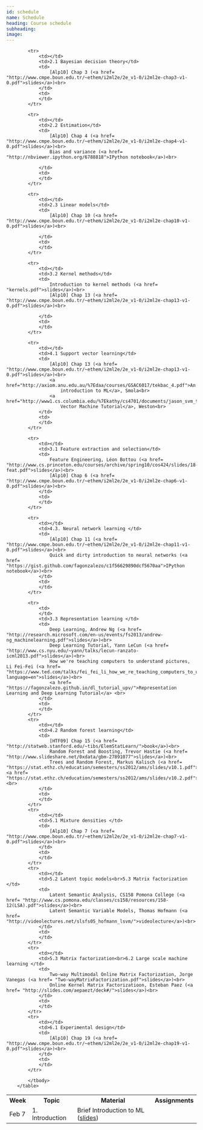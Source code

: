 ```yaml
---
id: schedule
name: Schedule
heading: Course schedule
subheading: 
image: 
---
```


<table class="table table-condensed">
	<tbody>
		<tr>
			<th>Week</th>
			<th>Topic</th>
			<th>Material</th>
			<th>Assignments</th>
		</tr>
			<tr>
				<td>Feb 7</td>
				<td>1. Introduction</td>
				<td>
					Brief Introduction to ML (<a href= "introduction_ml.pdf">slides</a>)<br>
				</td>
				<td>
				</td>
			</tr>

			<tr>
				<td></td>
				<td>2.1 Bayesian decision theory</td>
				<td>
					[Alp10] Chap 3 (<a href= "http://www.cmpe.boun.edu.tr/~ethem/i2ml2e/2e_v1-0/i2ml2e-chap3-v1-0.pdf">slides</a>)<br>
				</td>
				<td>
				</td>
			</tr>

			<tr>
				<td></td>
				<td>2.2 Estimation</td>
				<td>
					[Alp10] Chap 4 (<a href= "http://www.cmpe.boun.edu.tr/~ethem/i2ml2e/2e_v1-0/i2ml2e-chap4-v1-0.pdf">slides</a>)<br>
					Bias and variance (<a href= "http://nbviewer.ipython.org/6788818">IPython notebook</a>)<br>

				</td>
				<td>
				</td>
			</tr>

			<tr>
				<td></td>
				<td>2.3 Linear models</td>
				<td>
					[Alp10] Chap 10 (<a href= "http://www.cmpe.boun.edu.tr/~ethem/i2ml2e/2e_v1-0/i2ml2e-chap10-v1-0.pdf">slides</a>)<br>

				</td>
				<td>
				</td>
			</tr>

			<tr>
				<td></td>
				<td>3.2 Kernel methods</td>
				<td>
					Introduction to kernel methods (<a href= "kernels.pdf">slides</a>)<br>
					[Alp10] Chap 13 (<a href= "http://www.cmpe.boun.edu.tr/~ethem/i2ml2e/2e_v1-0/i2ml2e-chap13-v1-0.pdf">slides</a>)<br>

				</td>
				<td>
				</td>
			</tr>

			<tr>
				<td></td>
				<td>4.1 Support vector learning</td>
				<td>
					[Alp10] Chap 13 (<a href= "http://www.cmpe.boun.edu.tr/~ethem/i2ml2e/2e_v1-0/i2ml2e-chap13-v1-0.pdf">slides</a>)<br>
					<a href="http://axiom.anu.edu.au/%7Edaa/courses/GSAC6017/tekbac_4.pdf">An
						introduction to ML</a>, Smola<br>
					<a href="http://www1.cs.columbia.edu/%7Ekathy/cs4701/documents/jason_svm_tutorial.pdf">Support
						Vector Machine Tutorial</a>, Weston<br>
				</td>
				<td>
				</td>
			</tr>

			<tr>
				<td></td>
				<td>3.1 Feature extraction and selection</td>
				<td>
					Feature Engineering, Léon Bottou (<a href= "http://www.cs.princeton.edu/courses/archive/spring10/cos424/slides/18-feat.pdf">slides</a>)<br>
					[Alp10] Chap 6 (<a href= "http://www.cmpe.boun.edu.tr/~ethem/i2ml2e/2e_v1-0/i2ml2e-chap6-v1-0.pdf">slides</a>)<br>
				</td>
				<td>
				</td>
			</tr>

			<tr>
				<td></td>
				<td>4.3. Neural network learning </td>
				<td>
					[Alp10] Chap 11 (<a href= "http://www.cmpe.boun.edu.tr/~ethem/i2ml2e/2e_v1-0/i2ml2e-chap11-v1-0.pdf">slides</a>)<br>
					Quick and dirty introduction to neural networks (<a href= "https://gist.github.com/fagonzalezo/c1f56629890dcf5670aa">IPython notebook</a>)<br>
				</td>
				<td>
				</td>
			</tr>

			<tr>
				<td>
				</td>
				<td>3.3 Representation learning </td>
				<td>
					Deep Learning, Andrew Ng (<a href= "http://research.microsoft.com/en-us/events/fs2013/andrew-ng_machinelearning.pdf">slides</a>)<br>
					Deep Learning Tutorial, Yann LeCun (<a href= "http://www.cs.nyu.edu/~yann/talks/lecun-ranzato-icml2013.pdf">slides</a>)<br>
					How we're teaching computers to understand pictures, Li Fei-Fei (<a href= "https://www.ted.com/talks/fei_fei_li_how_we_re_teaching_computers_to_understand_pictures?language=en">slides</a>)<br>
					<a href= "https://fagonzalezo.github.io/dl_tutorial_upv/">Representation Learning and Deep Learning Tutorial</a> <br>
				</td>
				<td>
				</td>
			</tr>
			<tr>
				<td></td>
				<td>4.2 Random forest learning</td>
				<td>
					[HTF09] Chap 15 (<a href= "http://statweb.stanford.edu/~tibs/ElemStatLearn/">book</a>)<br>
					Random Forest and Boosting, Trevor Hastie (<a href= "http://www.slideshare.net/0xdata/gbm-27891077">slides</a>)<br>
					Trees and Random Forest, Markus Kalisch (<a href= "https://stat.ethz.ch/education/semesters/ss2012/ams/slides/v10.1.pdf">slides1</a>, <a href= "https://stat.ethz.ch/education/semesters/ss2012/ams/slides/v10.2.pdf">slides2</a>)<br>
				</td>
				<td>
				</td>
			</tr>
			<tr>
				<td></td>
				<td>5.1 Mixture densities </td>
				<td>
					[Alp10] Chap 7 (<a href= "http://www.cmpe.boun.edu.tr/~ethem/i2ml2e/2e_v1-0/i2ml2e-chap7-v1-0.pdf">slides</a>)<br>
				</td>
				<td>
				</td>
			</tr>
			<tr>
				<td></td>
				<td>5.2 Latent topic models<br>5.3 Matrix factorization </td>
				<td>
					Latent Semantic Analysis, CS158 Pomona College (<a href= "http://www.cs.pomona.edu/classes/cs158/resources/158-12(LSA).pdf">slides</a>)<br>
					Latent Semantic Variable Models, Thomas Hofmann (<a href= "http://videolectures.net/slsfs05_hofmann_lsvm/">videolecture</a>)<br>
				</td>
				<td>
				</td>
			</tr>
			<tr>
				<td></td>
				<td>5.3 Matrix factorization<br>6.2 Large scale machine learning </td>
				<td>
					Two-way Multimodal Online Matrix Factorization, Jorge Vanegas (<a href= "Two-wayMatrixFactorization.pdf">slides</a>)<br>
					Online Kernel Matrix Factorizatioon, Esteban Paez (<a href= "http://slides.com/aepaezt/deck#/">slides</a>)<br>
				</td>
				<td>
				</td>
			</tr>
			<tr>
				<td></td>
				<td>6.1 Experimental design</td>
				<td>
					[Alp10] Chap 19 (<a href= "http://www.cmpe.boun.edu.tr/~ethem/i2ml2e/2e_v1-0/i2ml2e-chap19-v1-0.pdf">slides</a>)<br>
				</td>
				<td>
				</td>
			</tr>

			</tbody>
		</table>
